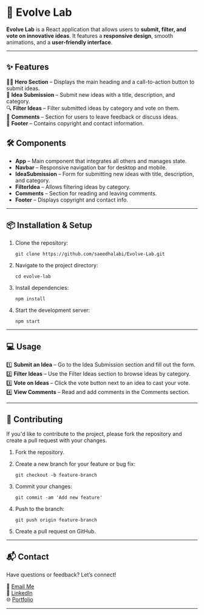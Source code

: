 # 🚀 Evolve Lab

**Evolve Lab** is a React application that allows users to **submit, filter, and vote on innovative ideas**. It features a **responsive design**, smooth animations, and a **user-friendly interface**.  

---

## ✨ Features

🦸‍♂️ **Hero Section** – Displays the main heading and a call-to-action button to submit ideas.  
📝 **Idea Submission** – Submit new ideas with a title, description, and category.  
🔍 **Filter Ideas** – Filter submitted ideas by category and vote on them.  
💬 **Comments** – Section for users to leave feedback or discuss ideas.  
📄 **Footer** – Contains copyright and contact information.  

## 🛠️ Components

- **App** – Main component that integrates all others and manages state.  
- **Navbar** – Responsive navigation bar for desktop and mobile.  
- **IdeaSubmission** – Form for submitting new ideas with title, description, and category.  
- **FilterIdea** – Allows filtering ideas by category.  
- **Comments** – Section for reading and leaving comments.  
- **Footer** – Displays copyright and contact info.  

---


## 📦 Installation & Setup

1.  Clone the repository:

    `git clone https://github.com/saeedhalabi/Evolve-Lab.git`

2.  Navigate to the project directory:

    `cd evolve-lab`

3.  Install dependencies:

    `npm install`

4.  Start the development server:

    `npm start`

---

## 💻 Usage

1️⃣ **Submit an Idea** – Go to the Idea Submission section and fill out the form.  
2️⃣ **Filter Ideas** – Use the Filter Ideas section to browse ideas by category.  
3️⃣ **Vote on Ideas** – Click the vote button next to an idea to cast your vote.  
4️⃣ **View Comments** – Read and add comments in the Comments section.  

---


## 🤝 Contributing

If you'd like to contribute to the project, please fork the repository and create a pull request with your changes.

1.  Fork the repository.
2.  Create a new branch for your feature or bug fix:

    `git checkout -b feature-branch`

3.  Commit your changes:

    `git commit -am 'Add new feature'`

4.  Push to the branch:

    `git push origin feature-branch`

5.  Create a pull request on GitHub.


---

## 📬 Contact

Have questions or feedback? Let’s connect!  

📧 [Email Me](mailto:saeedrhalabi@gmail.com)  
💼 [LinkedIn](https://www.linkedin.com/in/saeed-halabi)  
🌐 [Portfolio](https://saeedhalabi.com)  

---

